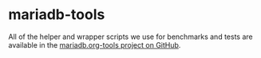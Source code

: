 
# mariadb-tools

All of the helper and wrapper scripts we use for benchmarks and tests are available in the [mariadb.org-tools project on GitHub](https://github.com/MariaDB/mariadb.org-tools).

